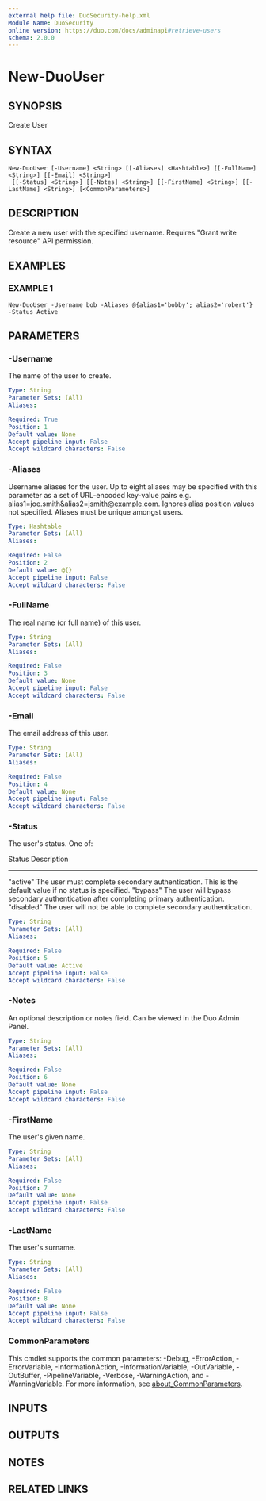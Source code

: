 ```yaml
---
external help file: DuoSecurity-help.xml
Module Name: DuoSecurity
online version: https://duo.com/docs/adminapi#retrieve-users
schema: 2.0.0
---
```


# New-DuoUser

## SYNOPSIS
Create User

## SYNTAX

```
New-DuoUser [-Username] <String> [[-Aliases] <Hashtable>] [[-FullName] <String>] [[-Email] <String>]
 [[-Status] <String>] [[-Notes] <String>] [[-FirstName] <String>] [[-LastName] <String>] [<CommonParameters>]
```

## DESCRIPTION
Create a new user with the specified username.
Requires "Grant write resource" API permission.

## EXAMPLES

### EXAMPLE 1
```
New-DuoUser -Username bob -Aliases @{alias1='bobby'; alias2='robert'} -Status Active
```

## PARAMETERS

### -Username
The name of the user to create.

```yaml
Type: String
Parameter Sets: (All)
Aliases:

Required: True
Position: 1
Default value: None
Accept pipeline input: False
Accept wildcard characters: False
```

### -Aliases
Username aliases for the user.
Up to eight aliases may be specified with this parameter as a set of URL-encoded key-value pairs e.g.
alias1=joe.smith&alias2=jsmith@example.com.
Ignores alias position values not specified.
Aliases must be unique amongst users.

```yaml
Type: Hashtable
Parameter Sets: (All)
Aliases:

Required: False
Position: 2
Default value: @{}
Accept pipeline input: False
Accept wildcard characters: False
```

### -FullName
The real name (or full name) of this user.

```yaml
Type: String
Parameter Sets: (All)
Aliases:

Required: False
Position: 3
Default value: None
Accept pipeline input: False
Accept wildcard characters: False
```

### -Email
The email address of this user.

```yaml
Type: String
Parameter Sets: (All)
Aliases:

Required: False
Position: 4
Default value: None
Accept pipeline input: False
Accept wildcard characters: False
```

### -Status
The user's status.
One of:

Status	    Description
------      -----------
"active"	The user must complete secondary authentication.
This is the default value if no status is specified.
"bypass"	The user will bypass secondary authentication after completing primary authentication.
"disabled"	The user will not be able to complete secondary authentication.

```yaml
Type: String
Parameter Sets: (All)
Aliases:

Required: False
Position: 5
Default value: Active
Accept pipeline input: False
Accept wildcard characters: False
```

### -Notes
An optional description or notes field.
Can be viewed in the Duo Admin Panel.

```yaml
Type: String
Parameter Sets: (All)
Aliases:

Required: False
Position: 6
Default value: None
Accept pipeline input: False
Accept wildcard characters: False
```

### -FirstName
The user's given name.

```yaml
Type: String
Parameter Sets: (All)
Aliases:

Required: False
Position: 7
Default value: None
Accept pipeline input: False
Accept wildcard characters: False
```

### -LastName
The user's surname.

```yaml
Type: String
Parameter Sets: (All)
Aliases:

Required: False
Position: 8
Default value: None
Accept pipeline input: False
Accept wildcard characters: False
```

### CommonParameters
This cmdlet supports the common parameters: -Debug, -ErrorAction, -ErrorVariable, -InformationAction, -InformationVariable, -OutVariable, -OutBuffer, -PipelineVariable, -Verbose, -WarningAction, and -WarningVariable. For more information, see [about_CommonParameters](http://go.microsoft.com/fwlink/?LinkID=113216).

## INPUTS

## OUTPUTS

## NOTES

## RELATED LINKS
